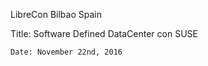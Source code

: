 LibreCon Bilbao Spain

Title: Software Defined DataCenter con SUSE

    Date: November 22nd, 2016
    
